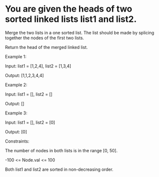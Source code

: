 # You are given the heads of two sorted linked lists list1 and list2.

Merge the two lists in a one sorted list. The list should be made by splicing together the nodes of the first two lists.

Return the head of the merged linked list.

 

Example 1:


Input: list1 = [1,2,4], list2 = [1,3,4]

Output: [1,1,2,3,4,4]

Example 2:

Input: list1 = [], list2 = []

Output: []

Example 3:

Input: list1 = [], list2 = [0]

Output: [0]
 

Constraints:

The number of nodes in both lists is in the range [0, 50].

-100 <= Node.val <= 100

Both list1 and list2 are sorted in non-decreasing order.
